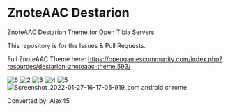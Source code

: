 # ZnoteAAC Destarion

ZnoteAAC Destarion Theme for Open Tibia Servers

This repository is for the Issues & Pull Requests.

Full ZnoteAAC Theme here: https://opengamescommunity.com/index.php?resources/destarion-znoteaac-theme.593/

![6](https://user-images.githubusercontent.com/89811188/170793940-058d455c-f923-4e7a-ac08-4cc36c8ba32a.png)
![2](https://user-images.githubusercontent.com/89811188/170793947-df40f034-5030-47a6-8058-c19add21e3fe.png)
![3](https://user-images.githubusercontent.com/89811188/170793961-88575223-570f-4cdb-b304-9db66c1d2ceb.png)
![4](https://user-images.githubusercontent.com/89811188/170793966-79fa6aab-d321-44ee-8c4a-f9d6a2e6de32.png)
![5](https://user-images.githubusercontent.com/89811188/170793968-82b4da4c-1458-49cf-9245-169ebcdc9545.png)
![Screenshot_2022-01-27-16-17-05-919_com android chrome](https://user-images.githubusercontent.com/89811188/170793972-eb89356b-acd3-4d0c-b388-489bfbea604f.jpg)



Converted by: Alex45
